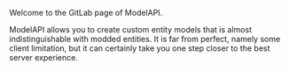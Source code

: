 Welcome to the GitLab page of ModelAPI.

ModelAPI allows you to create custom entity models that is almost 
indistinguishable with modded entities. It is far from perfect, namely some 
client limitation, but it can certainly take you one step closer to the best
server experience.